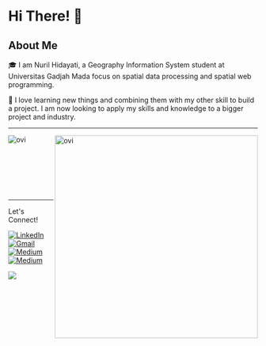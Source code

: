 <!-- Greeting -->
# Hi There! 👋

##  About Me
🎓 I am Nuril Hidayati, a Geography Information System student at Universitas Gadjah Mada focus on spatial data processing and spatial web programming.

💪 I love learning new things and combining them with my other skill to build a project. I am now looking to apply my skills and knowledge to a bigger project and industry.

<hr>
<p><img align="left" src="https://github-readme-stats.vercel.app/api/top-langs?username=nurilhidayati&show_icons=true&locale=en&layout=compact&theme=chartreuse-dark&count_private=true" alt="ovi" /></p>
<p>&nbsp;<img align="right" src="https://github-readme-stats.vercel.app/api?username=nurilhidayati&count_private=true&show_icons=true&locale=en&theme=chartreuse-dark" alt="ovi" width="410" /></p>
<br><br><br><br><br>
<hr>

Let's Connect!
<p>
  <a href="https://www.linkedin.com/in/nuril-hidayati/" target="_blank"><img alt="LinkedIn" src="https://img.shields.io/badge/linkedin-%230077B5.svg?&style=for-the-badge&logo=linkedin&logoColor=white" /></a>
  <a href="mailto:nurilhidayati@mail.ugm.ac.id" target="_blank"><img alt="Gmail" src="https://img.shields.io/badge/gmail-D14836?&style=for-the-badge&logo=gmail&logoColor=white"/></a>
  <a href="https://nurilhidayati.vercel.app/" target="_blank"><img alt="Medium" src="https://img.shields.io/badge/personal%20website-eeeee4?&style=for-the-badge" /></a>
  <a href="https://www.hackerrank.com/nurilhidayati" target="_blank"><img alt="Medium" src="https://img.shields.io/badge/hacker%20rank-76b5c5?&style=for-the-badge" /></a>
</p>

![](https://visitor-badge.laobi.icu/badge?page_id=nurilhidayati.nurilhidayati)
